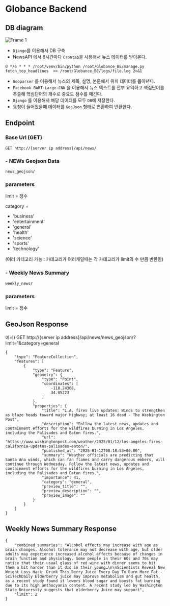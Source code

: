 # Globance Backend

## DB diagram
![Frame 1](https://github.com/user-attachments/assets/ea797810-15e8-4cc5-bc6b-177bd592bed8)

- `Django`를 이용해서 DB 구축
- NewsAPI 에서 6시간마다 `Crontab`을 사용해서 뉴스 데이터를 받아온다.
```
0 */6 * * * /root/venv/bin/python /root/Globance_BE/manage.py fetch_top_headlines  >> /root/Globance_BE/logs/file.log 2>&1
```

- `Geoparser` 를 이용해서 뉴스의 제목, 설명, 본문에서 위치 데이터를 뽑아낸다.
- `Facebook BART-Large-CNN` 을 이용해서 뉴스 텍스트를 전부 요약하고 핵심단어를 추출해 핵심단어의 개수로 중요도 점수를 매긴다.
- `Django` 를 이용해서 해당 데이터를 모두 `DB`에 저장한다.
- 요청이 들어왔을때 데이터를 `GeoJson` 형태로 변환하여 반환한다.

## Endpoint

### Base Url (GET)
```
GET http://{server ip address}/api/news/
```

### - NEWs Geojson Data 
    news_geojson/

### parameters

limit = 정수


category = 
- 'business'
- 'entertainment'
- 'general'
- 'health'
- 'science'
- 'sports'
- 'technology'

(여러 카테고리 가능 : 카테고리가 여러개일때는 각 카테고리가 limit의 수 만큼 반환됨)

### - Weekly News Summary
    weekly_news/

### parameters
limit = 정수


## GeoJson Response

예시) GET http://{server ip address}/api/news/news_geojson/?limit=1&category=general

```
{
    "type": "FeatureCollection",
    "features": [
        {
            "type": "Feature",
            "geometry": {
                "type": "Point",
                "coordinates": [
                    -118.24368,
                    34.05223
                ]
            },
            "properties": {
                "title": "L.A. fires live updates: Winds to strengthen as blaze heads toward major highway; at least 16 dead - The Washington Post",
                "description": "Follow the latest news, updates and containment efforts for the wildfires burning in Los Angeles, including the Palisades and Eaton fires.",
                "url": "https://www.washingtonpost.com/weather/2025/01/12/los-angeles-fires-california-updates-palisades-eaton/",
                "published_at": "2025-01-12T08:18:53+00:00",
                "summary": "Weather officials are predicting that Santa Ana winds, which can fan flames and carry dangerous embers, will continue through Wednesday. Follow the latest news, updates and containment efforts for the wildfires burning in Los Angeles, including the Palisades and Eaton fires.",
                "importance": 41,
                "category": "general",
                "preview_title": "",
                "preview_description": "",
                "preview_image": ""
            }
        }
    ]
}

```

## Weekly News Summary Response

```
{
    "combined_summaries": "Alcohol effects may increase with age as brain changes. Alcohol tolerance may not decrease with age, but older adults may experience increased alcohol effects because of changes in brain function and physiology. Some people in their 60s and 70s may notice that their usual glass of red wine with dinner seems to hit them a bit harder than it did in their young…\n\nScientists Reveal New Weight Loss Hack: Drink This Berry Juice Every Day To Burn More Fat - SciTechDaily Elderberry juice may improve metabolism and gut health, as a recent study found it lowers blood sugar and boosts fat burning due to its high anthocyanin content. A recent study led by Washington State University suggests that elderberry Juice may support",
    "limit": 2
}
```